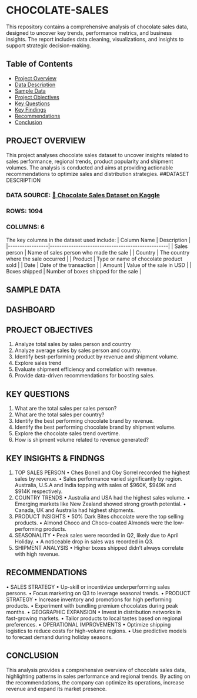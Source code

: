 # CHOCOLATE-SALES
This repository contains a comprehensive analysis of chocolate sales data, designed to uncover key trends, performance metrics, and business insights. The report includes data cleaning, visualizations, and insights to support strategic decision-making.
## Table of Contents
- [ Project Overview](#-project-overview)
- [Data Description](#️-data-description)
- [Sample Data](#-sample-data)
- [Project Objectives](#-project-objectives)
- [ Key Questions](#-key-questions)
- [ Key Findings](#-key-findings)
- [ Recommendations](#-recommendations)
- [ Conclusion](#-conclusion)

## PROJECT OVERVIEW
This project analyses chocolate sales dataset to uncover insights related to sales performance, regional trends, product popularity and shipment volumes. The analysis is conducted and aims at providing actionable recommendations to optimize sales and distribution strategies.
##DATASET DESCRIPTION
### DATA SOURCE: [🍫 Chocolate Sales Dataset on Kaggle](https://www.kaggle.com/datasets/atharvasoundankar/chocolate-sales)
### ROWS: 1094
### COLUMNS: 6
The key columns in the dataset used include:
| Column Name     | Description                                      |
|-----------------|--------------------------------------------------|
| Sales person    | Name of sales person who made the sale          |
| Country         | The country where the sale occurred              |
| Product         | Type or name of chocolate product sold           |
| Date            | Date of the transaction                          |
| Amount          | Value of the sale in USD                         |
| Boxes shipped   | Number of boxes shipped for the sale             |

## SAMPLE DATA

 
## DASHBOARD
## PROJECT OBJECTIVES
1.	Analyze total sales by sales person and country
2.	Analyze average sales by sales person and country.
3.	Identify best-performing product by revenue and shipment volume.
4.	Explore sales trend
5.	Evaluate shipment efficiency and correlation with revenue.
6.	Provide data-driven recommendations for boosting sales.
## KEY QUESTIONS
1.	What are the total sales per sales person?
2.	What are the total sales per country?
3.	Identify the best performing chocolate brand by revenue.
4.	Identify the best performing chocolate brand by shipment volume.
5.	Explore the chocolate sales trend overtime.
6.	How is shipment volume related to revenue generated?
## KEY INSIGHTS & FINDNGS
1.	TOP SALES PERSON
•	Ches Bonell and Oby Sorrel recorded the highest sales by revenue.
•	Sales performance varied significantly by region. Australia, U.S.A and India topping with sales of $960K, $949K and $914K respectively.
2.	COUNTRY TRENDS
•	Australia and USA had the highest sales volume.
•	Emerging markets like New Zealand showed strong growth potential.
•	Canada, UK and Australia had highest shipments.
3.	PRODUCT INSIGHTS
•	50% Dark Bites chocolate were the top selling products.
•	Almond Choco and Choco-coated Almonds were the low-performing products.
4.	SEASONALITY
•	Peak sales were recorded in Q2, likely due to April Holiday.
•	A noticeable drop in sales was recorded in Q3.
5.	SHIPMENT ANALYSIS
•	Higher boxes shipped didn’t always correlate with high revenue.


## RECOMMENDATIONS
•	SALES STRATEGY
•	Up-skill or incentivize underperforming sales persons.
•	Focus marketing on Q3 to leverage seasonal trends.
•	PRODUCT STRATEGY
•	Increase inventory and promotions for high performing products.
•	Experiment with bundling premium chocolates during peak months.
•	GEOGRAPHIC EXPANSION
•	Invest in distribution networks in fast-growing markets.
•	Tailor products to local tastes based on regional preferences.
•	OPERATIONAL IMPROVEMENTS
•	Optimize shipping logistics to reduce costs for high-volume regions.
•	Use predictive models to forecast demand during holiday seasons.

## CONCLUSION
This analysis provides a comprehensive overview of chocolate sales data, highlighting patterns in sales performance and regional trends.
By acting on the recommendations, the company can optimize its operations, increase revenue and expand its market presence.




